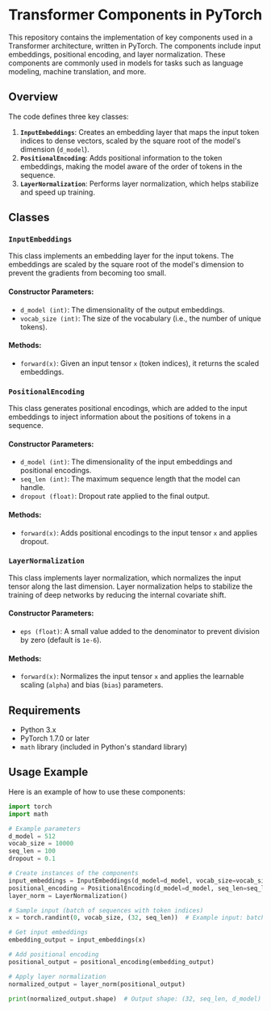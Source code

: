 # Transformer Components in PyTorch

This repository contains the implementation of key components used in a Transformer architecture, written in PyTorch. The components include input embeddings, positional encoding, and layer normalization. These components are commonly used in models for tasks such as language modeling, machine translation, and more.

## Overview

The code defines three key classes:

1. **`InputEmbeddings`**: Creates an embedding layer that maps the input token indices to dense vectors, scaled by the square root of the model's dimension (`d_model`).
2. **`PositionalEncoding`**: Adds positional information to the token embeddings, making the model aware of the order of tokens in the sequence.
3. **`LayerNormalization`**: Performs layer normalization, which helps stabilize and speed up training.

## Classes

### `InputEmbeddings`

This class implements an embedding layer for the input tokens. The embeddings are scaled by the square root of the model's dimension to prevent the gradients from becoming too small.

#### Constructor Parameters:
- `d_model (int)`: The dimensionality of the output embeddings.
- `vocab_size (int)`: The size of the vocabulary (i.e., the number of unique tokens).

#### Methods:
- `forward(x)`: Given an input tensor `x` (token indices), it returns the scaled embeddings.

### `PositionalEncoding`

This class generates positional encodings, which are added to the input embeddings to inject information about the positions of tokens in a sequence.

#### Constructor Parameters:
- `d_model (int)`: The dimensionality of the input embeddings and positional encodings.
- `seq_len (int)`: The maximum sequence length that the model can handle.
- `dropout (float)`: Dropout rate applied to the final output.

#### Methods:
- `forward(x)`: Adds positional encodings to the input tensor `x` and applies dropout.

### `LayerNormalization`

This class implements layer normalization, which normalizes the input tensor along the last dimension. Layer normalization helps to stabilize the training of deep networks by reducing the internal covariate shift.

#### Constructor Parameters:
- `eps (float)`: A small value added to the denominator to prevent division by zero (default is `1e-6`).

#### Methods:
- `forward(x)`: Normalizes the input tensor `x` and applies the learnable scaling (`alpha`) and bias (`bias`) parameters.

## Requirements

- Python 3.x
- PyTorch 1.7.0 or later
- `math` library (included in Python's standard library)

## Usage Example

Here is an example of how to use these components:

```python
import torch
import math

# Example parameters
d_model = 512
vocab_size = 10000
seq_len = 100
dropout = 0.1

# Create instances of the components
input_embeddings = InputEmbeddings(d_model=d_model, vocab_size=vocab_size)
positional_encoding = PositionalEncoding(d_model=d_model, seq_len=seq_len, dropout=dropout)
layer_norm = LayerNormalization()

# Sample input (batch of sequences with token indices)
x = torch.randint(0, vocab_size, (32, seq_len))  # Example input: batch of sequences of token indices

# Get input embeddings
embedding_output = input_embeddings(x)

# Add positional encoding
positional_output = positional_encoding(embedding_output)

# Apply layer normalization
normalized_output = layer_norm(positional_output)

print(normalized_output.shape)  # Output shape: (32, seq_len, d_model)

